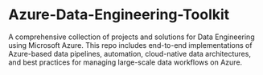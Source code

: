 # Azure-Data-Engineering-Toolkit
A comprehensive collection of projects and solutions for Data Engineering using Microsoft Azure. This repo includes end-to-end implementations of Azure-based data pipelines, automation, cloud-native data architectures, and best practices for managing large-scale data workflows on Azure.
